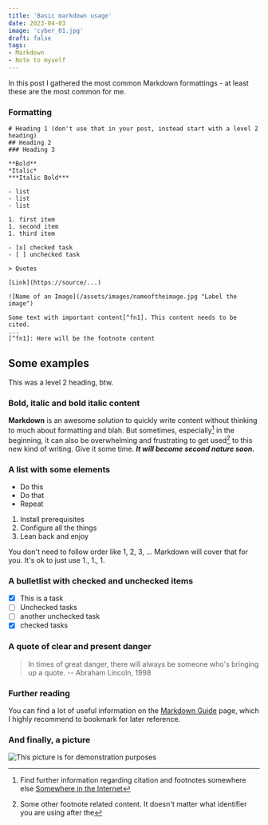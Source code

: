 ```yaml
---
title: 'Basic markdown usage'
date: 2023-04-03
image: 'cyber_01.jpg'
draft: false
tags: 
- Markdown
- Note to myself
--- 
```


In this post I gathered the most common Markdown formattings - at least these are the most common for me. 

### Formatting 

```
# Heading 1 (don't use that in your post, instead start with a level 2 heading)
## Heading 2 
### Heading 3 

**Bold** 
*Italic* 
***Italic Bold***

- list 
- list
- list 

1. first item
1. second item 
1. third item 

- [x] checked task
- [ ] unchecked task

> Quotes 

[Link](https://source/...)

![Name of an Image](/assets/images/nameoftheimage.jpg "Label the image") 

Some text with important content[^fn1]. This content needs to be cited. 
... 
[^fn1]: Here will be the footnote content 

```

## Some examples 
This was a level 2 heading, btw. 

### Bold, italic and bold italic content 
**Markdown** is an awesome *solution* to quickly write content without thinking to much about formatting and blah. But sometimes, especially[^fn2] in the beginning, it can also be overwhelming and frustrating to get used[^fn3] to this new kind of writing. Give it some time. ***It will become second nature soon.*** 

[^fn3]: Some other footnote related content. It doesn't matter what identifier you are using after the

### A list with some elements 
- Do this 
- Do that
- Repeat 

1. Install prerequisites 
1. Configure all the things 
1. Lean back and enjoy 

You don't need to follow order like 1, 2, 3, ... Markdown will cover that for you. It's ok to just use 1., 1., 1.

### A bulletlist with checked and unchecked items
- [x] This is a task
- [ ] Unchecked tasks 
- [ ] another unchecked task 
- [x] checked tasks

### A quote of clear and present danger 
> In times of great danger, there will always be someone who's bringing up a quote. 
> \-- Abraham Lincoln, 1998

### Further reading 
You can find a lot of useful information on the [Markdown Guide](https://www.markdownguide.org/ "Oh, you hovered over me.") page, which I highly recommend to bookmark for later reference. 


### And finally, a picture 
![This picture is for demonstration purposes](/img/cyber_01.jpg)


[^fn2]: Find further information regarding citation and footnotes somewhere else [Somewhere in the Internet](https://nohello.com)

